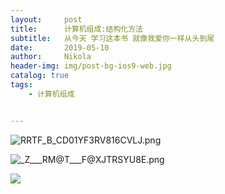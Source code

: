 ```yaml
---
layout:     post
title:      计算机组成:结构化方法
subtitle:   从今天 学习这本书 就像我爱你一样从头到尾
date:       2019-05-10
author:     Nikola
header-img: img/post-bg-ios9-web.jpg
catalog: true
tags:
    - 计算机组成


---
```


![RRTF_B_CD01YF3RV816CVLJ.png](https://img12.360buyimg.com/img/jfs/t29533/288/1072775867/849471/7a277011/5cd59841Nb6c9aaa0.png)

![_Z___RM@T___F@XJTRSYU8E.png](https://img13.360buyimg.com/img/jfs/t26239/306/2623326244/140060/95b16678/5cd646e4N70d7c386.png)

![](F:\GODGQC.github.io\img\post-bg-map.jpg)



